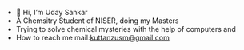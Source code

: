 - 👋 Hi, I’m Uday Sankar
-    A Chemsitry Student of NISER, doing my Masters
-    Trying to solve chemical mysteries with the help of computers and 
-    How to reach me mail:kuttanzusm@gmail.com
 
